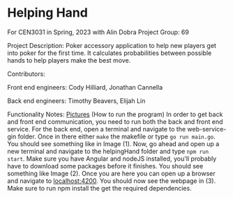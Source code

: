 # Helping Hand
For CEN3031 in Spring, 2023 with Alin Dobra
Project Group: 69

Project Description:
Poker accessory application to help new players get into poker for the first time. It calculates probabilities between possible hands to help players make the best move.

Contributors:

  Front end engineers: 
  Cody Hilliard,
  Jonathan Cannella
  
  Back end engineers: Timothy Beavers,
  Elijah Lin




  Functionality Notes: [Pictures](https://imgur.com/a/KIKRzai) (How to run the program)
  In order to get back and front end communication, you need to run both the back and front end service. For the back end, open a terminal and navigate to the web-service-gin folder. Once in there either `make` the makefile or type `go run main.go`. You should see something like in Image (1). Now, go ahead and open up a new terminal and navigate to the helpingHand folder and type `npm run start`. Make sure you have Angular and nodeJS installed, you'll probably have to download some packages before it finishes. You should see something like Image (2). Once you are here you can open up a browser and navigate to [localhost:4200](http://localhost:4200/). You should now see the webpage in (3). Make sure to run npm install the get the required dependencies.
